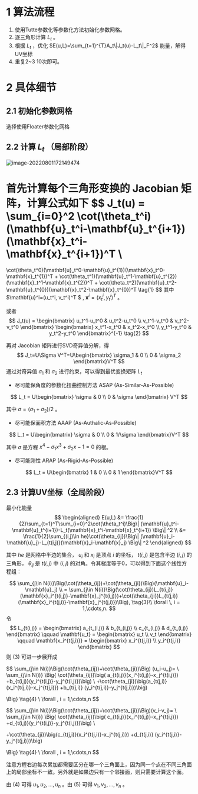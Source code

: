 # 1 算法流程

1. 使用Tutte参数化等参数化方法初始化参数网格。
2. 逐三角形计算 $L_t$ 。
3. 根据 $L_t$ ，优化 $E(u,L)=\sum_{t=1}^{T}A_t\|J_t(u)-L_t\|_F^2$ 能量，解得UV坐标
4. 重复2~3 10次即可。

# 2 具体细节

## 2.1 初始化参数网格

选择使用Floater参数化网格

## 2.2 计算 $L_t$ （局部阶段）

![image-20220801172149474](https://qglh-tuchuang.oss-cn-hangzhou.aliyuncs.com/markdown_img/202208011721537.png)

首先计算每个三角形变换的 Jacobian 矩阵，计算公式如下
$$
J_t(u) = \sum_{i=0}^2 \cot(\theta_t^i)(\mathbf{u}_t^i-\mathbf{u}_t^{i+1})(\mathbf{x}_t^i-\mathbf{x}_t^{i+1})^T \\ 
=
\cot(\theta_t^0)(\mathbf{u}_t^0-\mathbf{u}_t^{1})(\mathbf{x}_t^0-\mathbf{x}_t^{1})^T
+
\cot(\theta_t^1)(\mathbf{u}_t^1-\mathbf{u}_t^{2})(\mathbf{x}_t^1-\mathbf{x}_t^{2})^T
+
\cot(\theta_t^2)(\mathbf{u}_t^2-\mathbf{u}_t^{0})(\mathbf{x}_t^2-\mathbf{x}_t^{0})^T \tag{1}
$$
其中 $\mathbf{u}^i=(u_t^i, v_t^i)^T $ , $\mathbf{x}^i=(x_t^i, y_t^i)^T$ 。

或者
$$
J_t(u) = \begin{bmatrix}
u_t^1-u_t^0 & u_t^2-u_t^0 \\
v_t^1-v_t^0 & v_t^2-v_t^0
\end{bmatrix}
\begin{bmatrix}
x_t^1-x_t^0 & x_t^2-x_t^0 \\
y_t^1-y_t^0 & y_t^2-y_t^0
\end{bmatrix}^{-1} \tag{2}
$$


再对 Jacobian 矩阵进行SVD奇异值分解，得
$$
J_t=U\Sigma V^T=U\begin{bmatrix}
\sigma_1 & 0 \\
0 & \sigma_2
\end{bmatrix}V^T
$$
通过对奇异值 $\sigma_1$ 和 $\sigma_2$ 进行约束，可以得到最优变换矩阵 $L_t$ 

+ 尽可能保角度的参数化扭曲控制方法 ASAP (As-Similar-As-Possible)

$$
L_t = U\begin{bmatrix}
\sigma & 0 \\
0 & \sigma
\end{bmatrix} V^T
$$

其中 $\sigma = (\sigma_1 + \sigma_2)/2$ 。

+ 尽可能保面积方法 AAAP (As-Authalic-As-Possible)

$$
L_t = U\begin{bmatrix}
\sigma & 0 \\
0 & 1/\sigma
\end{bmatrix}V^T
$$

其中 $\sigma$ 是方程 $x^4-\sigma_1 x^3 + \sigma_2 x-1=0$ 的根。

+ 尽可能刚性 ARAP (As-Rigid-As-Possible)

$$
L_t = U\begin{bmatrix}
1 & 0 \\
0 & 1
\end{bmatrix}V^T
$$









## 2.3 计算UV坐标（全局阶段）

最小化能量
$$
\begin{aligned}
E(u,L) &= \frac{1}{2}\sum_{t=1}^T\sum_{i=0}^2\cot(\theta_t^i)\Big\| (\mathbf{u}_t^i-\mathbf{u}_t^{i+1})-L_t(\mathbf{x}_t^i-\mathbf{x}_t^{i+1}) \Big\| ^2  \\
&= \frac{1}{2}\sum_{(i,j)\in he}\cot(\theta_{ij})\Big\| (\mathbf{u}_i-\mathbf{u}_j)-L_{t(i,j)}(\mathbf{x}_i-\mathbf{x}_j) \Big\| ^2
\end{aligned}
$$

其中 $he$ 是网格中半边的集合， $u_i$ 和 $x_i$ 是顶点 $i$ 的坐标， $t(i,j)$ 是包含半边 $(i,j)$ 的三角形， $\theta_{ij}$ 是 $t(i,j)$ 中 $(i,j)$ 的对角。令其梯度等于0，可以得到下面这个线性方程组：

$$
\sum_{j\in N(i)}\Big(\cot(\theta_{ij})+\cot(\theta_{ji})\Big)(\mathbf{u}_i-\mathbf{u}_j) \\
= \sum_{j\in N(i)}\Big(\cot(\theta_{ij})L_{t(i,j)}(\mathbf{x}_i^{t(i,j)}-\mathbf{x}_j^{t(i,j)})+\cot(\theta_{ji})L_{t(j,i)}(\mathbf{x}_i^{t(j,i)}-\mathbf{x}_j^{t(j,i)})\Big), \tag{3}\\
\forall \, i = 1,\cdots,n.
$$
令
$$
L_{t(i,j)} = \begin{bmatrix}
a_{t_(i,j)} & b_{t_(i,j)} \\
c_{t_(i,j)} & d_{t_(i,j)}
\end{bmatrix} \qquad
\mathbf{u_t} = \begin{bmatrix}
u_t  \\
v_t
\end{bmatrix} \qquad
\mathbf{x_i^{t(j,i)}} = \begin{bmatrix}
x_i^{t(j,i)}  \\
y_i^{t(j,i)}
\end{bmatrix}
$$
则 (3) 可进一步展开成


$$
\sum_{j\in N(i)}\Big(\cot(\theta_{ij})+\cot(\theta_{ji})\Big) (u_i-u_j)= \\
\sum_{j\in N(i)}
\Big\{
\cot(\theta_{ij})\big( a_{t(i,j)}(x_i^{t(i,j)}-x_j^{t(i,j)}) +b_{t(i,j)}(y_i^{t(i,j)}-y_j^{t(i,j)})\big) \\
+\cot(\theta_{ji})\big(a_{t(j,i)}(x_i^{t(j,i)}-x_j^{t(j,i)})  +b_{t(j,i)}
(y_i^{t(j,i)}-y_j^{t(j,i)})\big) 

\Big\}
\tag{4} \\ 
\forall \, i = 1,\cdots,n
$$

$$
\sum_{j\in N(i)}\Big(\cot(\theta_{ij})+\cot(\theta_{ji})\Big)(v_i-v_j)= \\
\sum_{j\in N(i)}
\Big\{
\cot(\theta_{ij})\big( c_{t(i,j)}(x_i^{t(i,j)}-x_j^{t(i,j)}) +d_{t(i,j)}(y_i^{t(i,j)}-y_j^{t(i,j)})\big) \\

+\cot(\theta_{ji})\big(c_{t(j,i)}(x_i^{t(j,i)}-x_j^{t(j,i)})  +d_{t(j,i)}
(y_i^{t(j,i)}-y_j^{t(j,i)})\big) 

\Big\}
\tag{4} \\ 
\forall \, i = 1,\cdots,n
$$



注意方程右边每次累加都需要区分在哪一个三角面上，因为同一个点在不同三角面上的局部坐标不一致。另外就是如果边只有一个邻接面，则只需要计算这个面。

由 (4) 可得 $u_1,u_2,\dots,u_n$ 。由 (5) 可得 $v_1,v_2,\dots,v_n$ 。





























